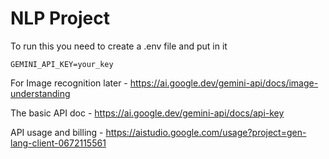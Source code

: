 # NLP Project

To run this you need to create a .env file and put in it
```env
GEMINI_API_KEY=your_key
```


For Image recognition later - https://ai.google.dev/gemini-api/docs/image-understanding

The basic API doc - https://ai.google.dev/gemini-api/docs/api-key

API usage and billing - https://aistudio.google.com/usage?project=gen-lang-client-0672115561